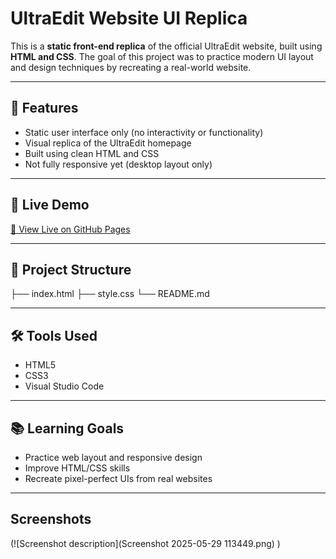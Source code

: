 # UltraEdit Website UI Replica

This is a **static front-end replica** of the official UltraEdit website, built using **HTML and CSS**. 
The goal of this project was to practice modern UI layout and design techniques by recreating a real-world website.

---

## 📌 Features

- Static user interface only (no interactivity or functionality)
- Visual replica of the UltraEdit homepage
- Built using clean HTML and CSS
- Not fully responsive yet (desktop layout only)
---

## 🚀 Live Demo

[🔗 View Live on GitHub Pages]( https://anamika-ai.github.io/Fronted-Replica-of-UltraEdit-site/)  


---

## 📁 Project Structure
├── index.html
├── style.css
└── README.md


---

## 🛠️ Tools Used

- HTML5
- CSS3
- Visual Studio Code

---

## 📚 Learning Goals

- Practice web layout and responsive design
- Improve HTML/CSS skills
- Recreate pixel-perfect UIs from real websites

---
## Screenshots
(![Screenshot description](Screenshot 2025-05-29 113449.png)
)



